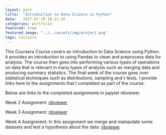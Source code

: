 ```yaml
---
layout: post
title:  "Introduction to Data Science in Python"
date:   2017-07-10 18:11:16
categories: portfolio
featured: true
featured_image: "../../assets/img/project.png"
tags: Coursera
---
```


This Coursera Course covers an introduction to Data Science using Python.
It provides an introduction to using Pandas to clean and preprocess data for analysis. The course then goes into performing various types of operations on data that is relevant in many types of analysis such as merging data and producing summary statistics. The final week of the course goes over statistical techniques such as distributions, sampling and t-tests. I provide links here to the assignments that I completed as part of the course.

Below are links to the completed assignments in jupyter nbviewer.

Week 2 Assignment: [nbviewer](http://nbviewer.jupyter.org/github/DFoly/Introduction-to-Data-Science-Coursera/blob/master/Assignment2.ipynb)

Week 3 Assignment: [nbveiwer](http://nbviewer.jupyter.org/github/DFoly/Introduction-to-Data-Science-Coursera/blob/master/Assignment3.ipynb)

Week 4 Assignment: In this assignment we merge and manipulate some datasets and test a hypothesis about the data: [nbviewer](http://nbviewer.jupyter.org/github/DFoly/Introduction-to-Data-Science-Coursera/blob/master/Assignment4.ipynb)

